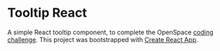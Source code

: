 # Tooltip React

A simple React tooltip component, to complete the OpenSpace [coding challenge](https://gist.github.com/robcmills/4bf674533c37a9124ab643f281f9a223).
This project was bootstrapped with [Create React App](https://github.com/facebook/create-react-app).
